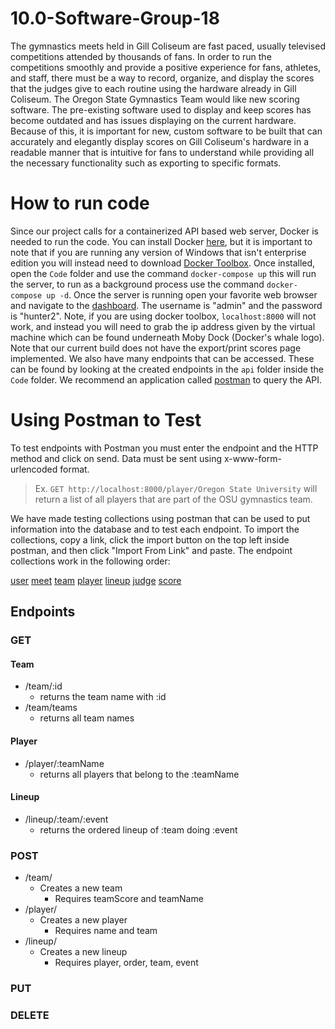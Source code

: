 # 10.0-Software-Group-18

The gymnastics meets held in Gill Coliseum are fast paced, usually televised competitions attended by thousands of fans. In order to run the competitions smoothly and provide a positive experience for fans, athletes, and staff, there must be a way to record, organize, and display the scores that the judges give to each routine using the hardware already in Gill Coliseum. The Oregon State Gymnastics Team would like new scoring software. The pre-existing software used to display and keep scores has become outdated and has issues displaying on the current hardware. Because of this, it is important for new, custom software to be built that can accurately and elegantly display scores on Gill Coliseum's hardware in a readable manner that is intuitive for fans to understand while providing all the necessary functionality such as exporting to specific formats.

# How to run code
Since our project calls for a containerized API based web server, Docker is needed to run the code. You can install Docker [here](https://www.docker.com/products/docker-desktop), but it is important to note that if you are running any version of Windows that isn't enterprise edition you will instead need to download [Docker Toolbox](https://docs.docker.com/toolbox/toolbox_install_windows/). Once installed, open the `Code` folder and use the command `docker-compose up` this will run the server, to run as a background process use the command `docker-compose up -d`. Once the server is running open your favorite web browser and navigate to the [dashboard](http://localhost:8000/dashboard). The username is "admin" and the password is "hunter2". Note, if you are using docker toolbox, `localhost:8000` will not work, and instead you will need to grab the ip address given by the virtual machine which can be found underneath Moby Dock (Docker's whale logo). Note that our current build does not have the export/print scores page implemented. We also have many endpoints that can be accessed. These can be found by looking at the created endpoints in the  `api` folder inside the `Code` folder. We recommend an application called [postman](https://www.getpostman.com/) to query the API.

# Using Postman to Test

To test endpoints with Postman you must enter the endpoint and the HTTP method and click on send. Data must be sent using x-www-form-urlencoded format.
> Ex. `GET http://localhost:8000/player/Oregon State University` will return a list of all players that are part of
> the OSU gymnastics team.

We have made testing collections using postman that can be used to put information into the database and to test each endpoint. To import the collections, copy a link, click the import button on the top left inside postman, and then click "Import From Link" and paste. The endpoint collections work in the following order:

[user](https://www.getpostman.com/collections/907ee91d4b8a480cd003)
[meet](https://www.getpostman.com/collections/e05bb701069ae02f29bd)
[team](https://www.getpostman.com/collections/c94987c1e28eb1be8e7c)
[player](https://www.getpostman.com/collections/e41b099f59f0e34a952a)
[lineup](https://www.getpostman.com/collections/0f108af1690f5aed8075)
[judge](https://www.getpostman.com/collections/14cd4b6e1a5d9ce5af1c)
[score](https://www.getpostman.com/collections/ec25c002dad37ff19870)

## Endpoints
### GET
#### Team
  * /team/:id
    * returns the team name with :id
  * /team/teams
    * returns all team names
#### Player
  * /player/:teamName
    * returns all players that belong to the :teamName
#### Lineup
  * /lineup/:team/:event
    * returns the ordered lineup of :team doing :event
### POST
  * /team/
    * Creates a new team
      * Requires teamScore and teamName
  * /player/
    * Creates a new player
      * Requires name and team
  * /lineup/
    * Creates a new lineup
      * Requires player, order, team, event
### PUT
### DELETE
